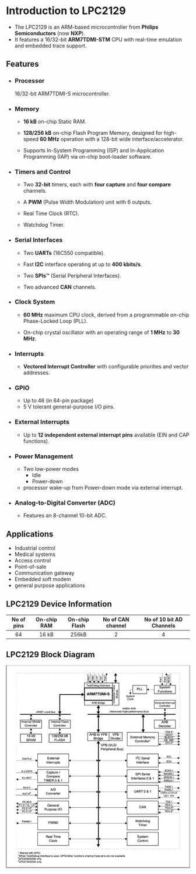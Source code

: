 # Introduction to LPC2129

- The LPC2129 is an ARM-based microcontroller from **Philips Semiconductors** (now **NXP**).   
- It features a 16/32-bit **ARM7TDMI-STM** CPU with real-time emulation and embedded trace support.

## Features
- ### **Processor**   
     16/32-bit ARM7TDMI-S microcontroller.  

- ### **Memory**  
    - **16 kB** on-chip Static RAM.

    - **128/256 kB** on-chip Flash Program Memory, designed for high-speed **60 MHz** operation with a 128-bit wide interface/accelerator.

    - Supports In-System Programming (ISP) and In-Application Programming (IAP) via on-chip boot-loader software.

- ### **Timers and Control**

    - Two **32-bit** timers, each with **four capture** and **four compare** channels.

    - A **PWM** (Pulse Width Modulation) unit with 6 outputs.

    - Real Time Clock (RTC).

    - Watchdog Timer.

- ### **Serial Interfaces**

    - Two **UARTs** (16C550 compatible).

    - Fast **I2C** interface operating at up to **400 kbits/s**.

    - Two **SPIs™** (Serial Peripheral Interfaces).

    - Two advanced **CAN** channels.

- ### **Clock System**

    - **60 MHz** maximum CPU clock, derived from a programmable on-chip Phase-Locked Loop (PLL).

    - On-chip crystal oscillator with an operating range of **1 MHz** to **30 MHz**.

- ### **Interrupts**
    - **Vectored Interrupt Controller** with configurable priorities and vector addresses.

- ### **GPIO**
    - Up to 46 (in 64-pin package) 
    - 5 V tolerant general-purpose I/O pins.

- ### **External Interrupts**
    - Up to **12 independent external interrupt pins** available (EIN and CAP functions).

- ### **Power Management**
    - Two low-power modes 
        - Idle
        - Power-down
    - processor wake-up from Power-down mode via external interrupt.

- ### **Analog-to-Digital Converter** (ADC)
    - Features an 8-channel 10-bit ADC.

## Applications

- Industrial control 
- Medical systems
- Access control
- Point-of-sale
- Communication gateway
- Embedded soft modem
- general purpose applications

## LPC2129 Device Information

|No of pins|On-chip RAM|On-chip Flash|No of CAN channel|No of 10 bit AD Channels|
|:---:|:---:|:---:|:---:|:---:|
|64|16 kB|256kB|2|4|

## LPC2129 Block Diagram

![alt text](image.png)